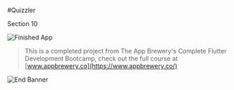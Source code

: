 #Quizzler 

Section 10

![Finished App](https://github.com/londonappbrewery/Images/blob/master/quizzler-demo.gif)

>This is a completed project from The App Brewery's Complete Flutter Development Bootcamp, check out the full course at [www.appbrewery.co](https://www.appbrewery.co/)

![End Banner](https://github.com/londonappbrewery/Images/blob/master/readme-end-banner.png)
